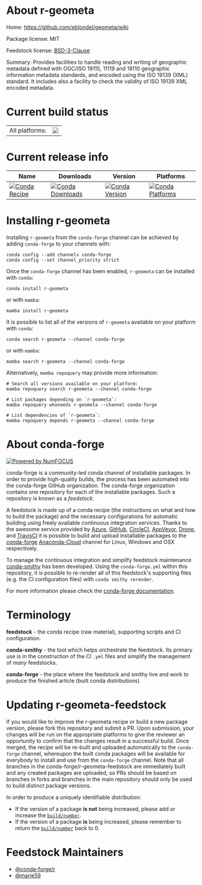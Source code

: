About r-geometa
===============

Home: https://github.com/eblondel/geometa/wiki

Package license: MIT

Feedstock license: [BSD-3-Clause](https://github.com/conda-forge/r-geometa-feedstock/blob/main/LICENSE.txt)

Summary: Provides facilities to handle reading and writing of geographic metadata defined with OGC/ISO 19115, 11119 and 19110 geographic information metadata standards, and encoded using the ISO 19139 (XML) standard. It includes also a facility to check the validity of ISO 19139 XML encoded metadata.

Current build status
====================


<table><tr><td>All platforms:</td>
    <td>
      <a href="https://dev.azure.com/conda-forge/feedstock-builds/_build/latest?definitionId=16231&branchName=main">
        <img src="https://dev.azure.com/conda-forge/feedstock-builds/_apis/build/status/r-geometa-feedstock?branchName=main">
      </a>
    </td>
  </tr>
</table>

Current release info
====================

| Name | Downloads | Version | Platforms |
| --- | --- | --- | --- |
| [![Conda Recipe](https://img.shields.io/badge/recipe-r--geometa-green.svg)](https://anaconda.org/conda-forge/r-geometa) | [![Conda Downloads](https://img.shields.io/conda/dn/conda-forge/r-geometa.svg)](https://anaconda.org/conda-forge/r-geometa) | [![Conda Version](https://img.shields.io/conda/vn/conda-forge/r-geometa.svg)](https://anaconda.org/conda-forge/r-geometa) | [![Conda Platforms](https://img.shields.io/conda/pn/conda-forge/r-geometa.svg)](https://anaconda.org/conda-forge/r-geometa) |

Installing r-geometa
====================

Installing `r-geometa` from the `conda-forge` channel can be achieved by adding `conda-forge` to your channels with:

```
conda config --add channels conda-forge
conda config --set channel_priority strict
```

Once the `conda-forge` channel has been enabled, `r-geometa` can be installed with `conda`:

```
conda install r-geometa
```

or with `mamba`:

```
mamba install r-geometa
```

It is possible to list all of the versions of `r-geometa` available on your platform with `conda`:

```
conda search r-geometa --channel conda-forge
```

or with `mamba`:

```
mamba search r-geometa --channel conda-forge
```

Alternatively, `mamba repoquery` may provide more information:

```
# Search all versions available on your platform:
mamba repoquery search r-geometa --channel conda-forge

# List packages depending on `r-geometa`:
mamba repoquery whoneeds r-geometa --channel conda-forge

# List dependencies of `r-geometa`:
mamba repoquery depends r-geometa --channel conda-forge
```


About conda-forge
=================

[![Powered by
NumFOCUS](https://img.shields.io/badge/powered%20by-NumFOCUS-orange.svg?style=flat&colorA=E1523D&colorB=007D8A)](https://numfocus.org)

conda-forge is a community-led conda channel of installable packages.
In order to provide high-quality builds, the process has been automated into the
conda-forge GitHub organization. The conda-forge organization contains one repository
for each of the installable packages. Such a repository is known as a *feedstock*.

A feedstock is made up of a conda recipe (the instructions on what and how to build
the package) and the necessary configurations for automatic building using freely
available continuous integration services. Thanks to the awesome service provided by
[Azure](https://azure.microsoft.com/en-us/services/devops/), [GitHub](https://github.com/),
[CircleCI](https://circleci.com/), [AppVeyor](https://www.appveyor.com/),
[Drone](https://cloud.drone.io/welcome), and [TravisCI](https://travis-ci.com/)
it is possible to build and upload installable packages to the
[conda-forge](https://anaconda.org/conda-forge) [Anaconda-Cloud](https://anaconda.org/)
channel for Linux, Windows and OSX respectively.

To manage the continuous integration and simplify feedstock maintenance
[conda-smithy](https://github.com/conda-forge/conda-smithy) has been developed.
Using the ``conda-forge.yml`` within this repository, it is possible to re-render all of
this feedstock's supporting files (e.g. the CI configuration files) with ``conda smithy rerender``.

For more information please check the [conda-forge documentation](https://conda-forge.org/docs/).

Terminology
===========

**feedstock** - the conda recipe (raw material), supporting scripts and CI configuration.

**conda-smithy** - the tool which helps orchestrate the feedstock.
                   Its primary use is in the construction of the CI ``.yml`` files
                   and simplify the management of *many* feedstocks.

**conda-forge** - the place where the feedstock and smithy live and work to
                  produce the finished article (built conda distributions)


Updating r-geometa-feedstock
============================

If you would like to improve the r-geometa recipe or build a new
package version, please fork this repository and submit a PR. Upon submission,
your changes will be run on the appropriate platforms to give the reviewer an
opportunity to confirm that the changes result in a successful build. Once
merged, the recipe will be re-built and uploaded automatically to the
`conda-forge` channel, whereupon the built conda packages will be available for
everybody to install and use from the `conda-forge` channel.
Note that all branches in the conda-forge/r-geometa-feedstock are
immediately built and any created packages are uploaded, so PRs should be based
on branches in forks and branches in the main repository should only be used to
build distinct package versions.

In order to produce a uniquely identifiable distribution:
 * If the version of a package **is not** being increased, please add or increase
   the [``build/number``](https://docs.conda.io/projects/conda-build/en/latest/resources/define-metadata.html#build-number-and-string).
 * If the version of a package **is** being increased, please remember to return
   the [``build/number``](https://docs.conda.io/projects/conda-build/en/latest/resources/define-metadata.html#build-number-and-string)
   back to 0.

Feedstock Maintainers
=====================

* [@conda-forge/r](https://github.com/conda-forge/r/)
* [@marie59](https://github.com/marie59/)

